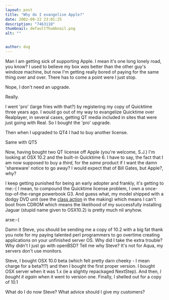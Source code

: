 ```yaml
---
layout: post
title: "Why do I evangelise Apple?"
date: 2002-09-22 23:01:25
description: "7463110"
thumbnail: defaultThumbnail.png
alt: ""


author: dug
---
```


<p>Man I am getting sick of supporting Apple. I mean it's one long lonely road, you know? I used to believe my box <em>was</em> better than the other guy's windoze machine, but now I'm getting really bored of paying for the same thing over and over. There has to come a point were I just stop. </p>

<p>Nope, I don't need an upgrade. </p>

<p>Really.</p>

<p>I went 'pro' (large fries with that?) by registering my copy of Quicktime three years ago. I would go out of my way to evangelize Quicktime over Realplayer, in several cases, getting QT media included in sites that were just going with Real. So I bought the 'pro' upgrade.</p>

<p>Then when I upgraded to <span class="caps">QT4</span> I had to buy another license. </p>

<p>Same with <span class="caps">QT5</span></p>

<p>Now, having bought two QT license off Apple (you're welcome, <span class="caps">S.J.</span>) I'm looking at <span class="caps">OSX</span> 10.2 and the built-in Quicktime 6. I have to say, the fact that I am now supposed to buy a <em>third</em>, for the <em>same</em> product if I want the damn 'shareware' notice to go away? I would expect that of Bill Gates, but Apple?, why?</p>

<p>I keep getting punished for being an early adopter and frankly, it's getting to me:-( I mean, to compound the Quicktime license problem, I own a once-top-of-the-range powerbook <span class="caps">G3.</span> And guess what, my model shipped with a dodgy <span class="caps">DVD </span>unit (see the <a href="http://discussions.info.apple.com/webx?50@221.0RdqaSFvdtL.0@.ef70b23">class action</a> in the making) which means I can't boot from <span class="caps">CDROM </span>which means the likelihood of my successfully installing Jaguar (stupid name given to <span class="caps">OSX10.2</span>) is pretty much nil anyhow.</p>

<p>arse:-(</p>

<p>Damn it Steve, you should be sending me a copy of 10.2 with a big fat thank you note for my paying talented perl programmers to go overtime creating applications on your unfinished server <span class="caps">OS.</span> Why did I take the extra trouble? Why didn't I just go with openBSD? Tell me why Steve? It's not for Aqua, my servers don't use monitors.</p>

<p>Steve, I bought <span class="caps">OSX</span> 10.0 beta (which felt pretty darn cheeky - I mean charge for a beta?!?) and then I bought the first proper version. I bought <span class="caps">OSX </span>server when it was 1.x (ie a slightly repackaged NextStep). And then, <em>I bought it again</em> when it went to version one. Finally, I shelled out for a copy of 10.1</p>

<p>What do I do now Steve? What advice should I give my customers?</p>
